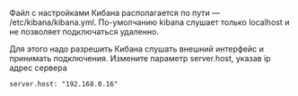 Файл с настройками Кибана располагается по пути — /etc/kibana/kibana.yml.
По-умолчанию kibana слушает только localhost и не позволяет подключаться удаленно.

Для этого надо разрешить Кибана слушать внешний интерфейс и принимать подключения.
Измените параметр server.host, указав ip адрес сервера
   
    server.host: "192.168.0.16"
    
